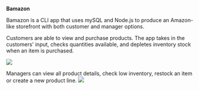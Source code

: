 <strong>Bamazon</strong>
<br>

Bamazon is a CLI app that uses mySQL and Node.js to produce an Amazon-like storefront with both customer and manager options.

Customers are able to view and purchase products. The app takes in the customers' input, checks quantities available, and depletes inventory stock when an item is purchased.

<a href="https://asciinema.org/a/TYHPnTA67Wd1pLfYySgyigYPn" target="_blank"><img src="https://asciinema.org/a/TYHPnTA67Wd1pLfYySgyigYPn.png" /></a>

Managers can view all product details, check low inventory, restock an item or create a new product line.
<a href="https://asciinema.org/a/8ehphSCWSkDVz39I86XwfBfUQ" target="_blank"><img src="https://asciinema.org/a/8ehphSCWSkDVz39I86XwfBfUQ.png" /></a>

